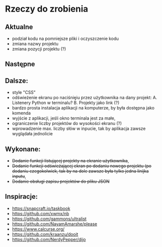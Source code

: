 # Rzeczy do zrobienia

## Aktualne
- podział kodu na pomniejsze pliki i oczyszczenie kodu
- zmiana nazwy projektu
- zmiana pozycji projektu (?)

## Następne

## Dalsze:

- style "CSS"
- odświeżenie ekranu po naciśnięiu przez użytkownika na dany projekt:
  A. Listenery Python w terminalu?
  B. Projekty jako link (<a>?)
- bardzo prosta instalacja aplikacji na komputerze, by była dostępna jako komenda
- wyjście z aplikacji, jeśli okno terminala jest za małe,
- ograniczenie liczby projektów do wysokości ekranu (?)
- wprowadzenie max. liczby słów w inpucie, tak by aplikacja zawsze wyglądała jednolicie

## Wykonane:
- ~~Dodanie funkcji listującej projekty na ekranie użytkownika~~,
- ~~Dodanie funkcji odświeżającej ekran po dodaniu nowego projektu (po dodaniu czegokolwiek, tak by na dole zawsze była tylko jedna linijka inputu~~,
- ~~Dodanie obsługi zapisu projektów do pliku JSON~~


## Inspiracje:
- https://snapcraft.io/taskbook
- https://github.com/xwmx/nb
- https://github.com/gammons/ultralist
- https://github.com/NayamAmarshe/please
- https://www.calcurse.org/
- https://github.com/kraanzu/dooit
- https://github.com/NerdyPepper/dijo